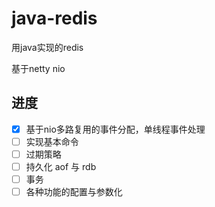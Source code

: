 # java-redis

用java实现的redis

基于netty nio

## 进度

- [x] 基于nio多路复用的事件分配，单线程事件处理
- [ ] 实现基本命令
- [ ] 过期策略
- [ ] 持久化 aof 与 rdb
- [ ] 事务
- [ ] 各种功能的配置与参数化